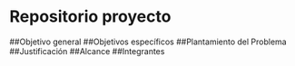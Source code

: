 # Repositorio proyecto 
##Objetivo general 
##Objetivos específicos
##Plantamiento del Problema 
##Justificación 
##Alcance 
##Integrantes 

